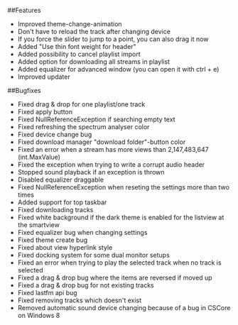 ##Features
- Improved theme-change-animation
- Don't have to reload the track after changing device
- If you force the slider to jump to a point, you can also drag it now
- Added "Use thin font weight for header"
- Added possibility to cancel playlist import
- Added option for downloading all streams in playlist
- Added equalizer for advanced window (you can open it with ctrl + e)
- Improved updater


##Bugfixes
- Fixed drag & drop for one playlist/one track
- Fixed apply button
- Fixed NullReferenceException if searching empty text
- Fixed refreshing the spectrum analyser color
- Fixed device change bug
- Fixed download manager "download folder"-button color
- Fixed an error when a stream has more views than 2,147,483,647 (int.MaxValue)
- Fixed the exception when trying to write a corrupt audio header
- Stopped sound playback if an exception is thrown
- Disabled equalizer draggable
- Fixed NullReferenceException when reseting the settings more than two times
- Added support for top taskbar
- Fixed downloading tracks
- Fixed white background if the dark theme is enabled for the listview at the smartview
- Fixed equalizer bug when changing settings
- Fixed theme create bug
- Fixed about view hyperlink style
- Fixed docking system for some dual monitor setups
- Fixed an error when trying to play the selected track when no track is selected
- Fixed a drag & drop bug where the items are reversed if moved up
- Fixed a drag & drop bug for not existing tracks
- Fixed lastfm api bug
- Fixed removing tracks which doesn't exist
- Removed automatic sound device changing because of a bug in CSCore on Windows 8